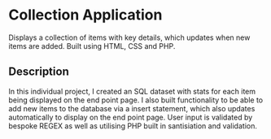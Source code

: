 # Collection Application 

Displays a collection of items with key details, which updates when new items are added. Built using HTML, CSS and PHP.

## Description

In this individual project, I created an SQL dataset with stats for each item being displayed on the end point page.  I also built functionality to be able to add new items to the database via a insert statement, which also updates automatically to display on the end point page.   User input is validated by bespoke REGEX as well as utilising PHP built in santisiation and validation.

